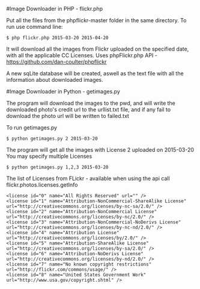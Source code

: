 
#Image Downloader in PHP - flickr.php

Put all the files from the phpflickr-master folder in the same directory.
To run use command line:

    $ php flickr.php 2015-03-20 2015-04-20
    
It will download all the images from Flickr uploaded on the specified date, with all the applicable CC Licenses.  Uses phpFlickr.php API -  https://github.com/dan-coulter/phpflickr

A new sqLite database will be created, aswell as the text file with all the information about downloaded images.

#Image Downloader in Python - getimages.py


The program will download the images to the pwd, and will write the downloaded photo's credit url to the urllist.txt file, and if any fail to download the photo url will be written to failed.txt

To run getimages.py

    $ python getimages.py 2 2015-03-20

The program will get all the images with License 2 uploaded on 2015-03-20
You may specify multiple Licenses 

    $ python getimages.py 1,2,3 2015-03-20 

The list of Licenses from FLickr - available when using the api call flickr.photos.licenses.getInfo

    <license id="0" name="All Rights Reserved" url="" />
    <license id="1" name="Attribution-NonCommercial-ShareAlike License" url="http://creativecommons.org/licenses/by-nc-sa/2.0/" />
    <license id="2" name="Attribution-NonCommercial License" url="http://creativecommons.org/licenses/by-nc/2.0/" />
    <license id="3" name="Attribution-NonCommercial-NoDerivs License" url="http://creativecommons.org/licenses/by-nc-nd/2.0/" />
    <license id="4" name="Attribution License" url="http://creativecommons.org/licenses/by/2.0/" />
    <license id="5" name="Attribution-ShareAlike License" url="http://creativecommons.org/licenses/by-sa/2.0/" />
    <license id="6" name="Attribution-NoDerivs License" url="http://creativecommons.org/licenses/by-nd/2.0/" />
    <license id="7" name="No known copyright restrictions" url="http://flickr.com/commons/usage/" />
    <license id="8" name="United States Government Work" url="http://www.usa.gov/copyright.shtml" />


